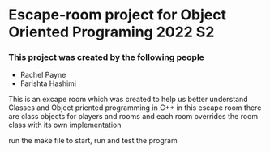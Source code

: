 # Escape-room project for Object Oriented Programing 2022 S2
### This project was created by the following people
* Rachel Payne
* Farishta Hashimi

This is an excape room which was created to help us better understand Classes and Object priented programming in C++
in this escape room there are class objects  for players and rooms and each room overrides the room class with its own implementation

run the make file to start, run and test the program
